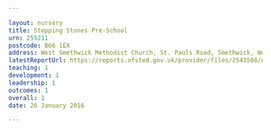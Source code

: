 ```yaml
---

layout: nursery
title: Stepping Stones Pre-School
urn: 255211
postcode: B66 1EX
address: West Smethwick Methodist Church, St. Pauls Road, Smethwick, West Midlands, B66 1EX
latestReportUrl: https://reports.ofsted.gov.uk/provider/files/2543588/urn/255211.pdf
teaching: 1
development: 1
leadership: 1
outcomes: 1
overall: 1
date: 26 January 2016

---
```

